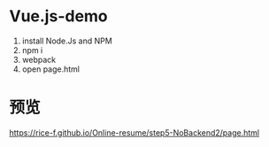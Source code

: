 # Vue.js-demo
1. install Node.Js and NPM
2. npm i
3. webpack
4. open page.html

# 预览
https://rice-f.github.io/Online-resume/step5-NoBackend2/page.html